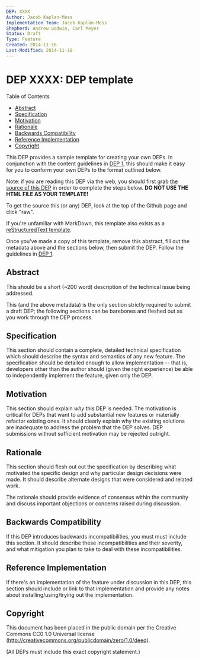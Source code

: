 ```yaml
---
DEP: XXXX
Author: Jacob Kaplan-Moss
Implementation Team: Jacob Kaplan-Moss
Shepherd: Andrew Godwin, Carl Meyer
Status: Draft
Type: Feature
Created: 2014-11-16
Last-Modified: 2014-11-18
---
```

# DEP XXXX: DEP template

Table of Contents
- [Abstract](#abstract)
- [Specification](#specification)
- [Motivation](#motivation)
- [Rationale](#rationale)
- [Backwards Compatibility](#backwards-compatibility)
- [Reference Implementation](#reference-implementation)
- [Copyright](#copyright)

This DEP provides a sample template for creating your own DEPs. In
conjunction with the content guidelines in [DEP
1](https://github.com/django/deps/blob/main/final/0001-dep-process.rst), this
should make it easy for you to conform your own DEPs to the format
outlined below.

Note: if you are reading this DEP via the web, you should first grab
[the source of this
DEP](https://raw.githubusercontent.com/django/deps/refs/heads/main/template.rst) in
order to complete the steps below. **DO NOT USE THE HTML FILE AS YOUR
TEMPLATE!**

To get the source this (or any) DEP, look at the top of the Github page
and click \"raw\".

If you\'re unfamiliar with MarkDown, this template also exists
as a [reStructuredText template](./template.rst).

Once you\'ve made a copy of this template, remove this abstract, fill
out the metadata above and the sections below, then submit the DEP.
Follow the guidelines in [DEP
1](https://github.com/django/deps/final/0001-dep-process.rst).

## Abstract

This should be a short (\~200 word) description of the technical issue
being addressed.

This (and the above metadata) is the only section strictly required to
submit a draft DEP; the following sections can be barebones and fleshed
out as you work through the DEP process.

## Specification

This section should contain a complete, detailed technical specification
which should describe the syntax and semantics of any new feature. The
specification should be detailed enough to allow implementation \-- that
is, developers other than the author should (given the right experience)
be able to independently implement the feature, given only the DEP.

## Motivation

This section should explain *why* this DEP is needed. The motivation is
critical for DEPs that want to add substantial new features or
materially refactor existing ones. It should clearly explain why the
existing solutions are inadequate to address the problem that the DEP
solves. DEP submissions without sufficient motivation may be rejected
outright.

## Rationale

This section should flesh out out the specification by describing what
motivated the specific design and why particular design decisions were
made. It should describe alternate designs that were considered and
related work.

The rationale should provide evidence of consensus within the community
and discuss important objections or concerns raised during discussion.

## Backwards Compatibility

If this DEP introduces backwards incompatibilities, you must must
include this section. It should describe these incompatibilities and
their severity, and what mitigation you plan to take to deal with these
incompatibilities.

## Reference Implementation

If there\'s an implementation of the feature under discussion in this
DEP, this section should include or link to that implementation and
provide any notes about installing/using/trying out the implementation.

## Copyright

This document has been placed in the public domain per the Creative
Commons CC0 1.0 Universal license
(<http://creativecommons.org/publicdomain/zero/1.0/deed>).

(All DEPs must include this exact copyright statement.)
